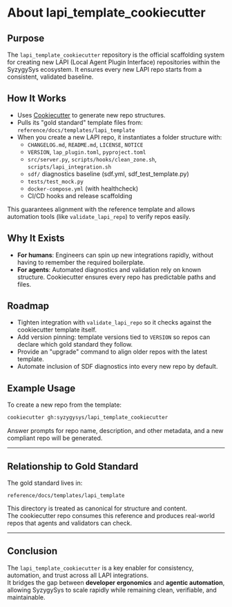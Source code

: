 # About lapi_template_cookiecutter

## Purpose
The `lapi_template_cookiecutter` repository is the official scaffolding system for creating new LAPI (Local Agent Plugin Interface) repositories within the SyzygySys ecosystem. It ensures every new LAPI repo starts from a consistent, validated baseline.

## How It Works
- Uses [Cookiecutter](https://cookiecutter.readthedocs.io/) to generate new repo structures.
- Pulls its "gold standard" template files from:  
  `reference/docs/templates/lapi_template`
- When you create a new LAPI repo, it instantiates a folder structure with:
  - `CHANGELOG.md`, `README.md`, `LICENSE`, `NOTICE`
  - `VERSION`, `lap_plugin.toml`, `pyproject.toml`
  - `src/server.py`, `scripts/hooks/clean_zone.sh`, `scripts/lapi_integration.sh`
  - `sdf/` diagnostics baseline (sdf.yml, sdf_test_template.py)
  - `tests/test_mock.py`
  - `docker-compose.yml` (with healthcheck)
  - CI/CD hooks and release scaffolding

This guarantees alignment with the reference template and allows automation tools (like `validate_lapi_repo`) to verify repos easily.

## Why It Exists
- **For humans**: Engineers can spin up new integrations rapidly, without having to remember the required boilerplate.
- **For agents**: Automated diagnostics and validation rely on known structure. Cookiecutter ensures every repo has predictable paths and files.

## Roadmap
- Tighten integration with `validate_lapi_repo` so it checks against the cookiecutter template itself.
- Add version pinning: template versions tied to `VERSION` so repos can declare which gold standard they follow.
- Provide an "upgrade" command to align older repos with the latest template.
- Automate inclusion of SDF diagnostics into every new repo by default.

## Example Usage
To create a new repo from the template:

```bash
cookiecutter gh:syzygysys/lapi_template_cookiecutter
```

Answer prompts for repo name, description, and other metadata, and a new compliant repo will be generated.

---

## Relationship to Gold Standard
The gold standard lives in:
```
reference/docs/templates/lapi_template
```
This directory is treated as canonical for structure and content.  
The cookiecutter repo consumes this reference and produces real-world repos that agents and validators can check.

---

## Conclusion
The `lapi_template_cookiecutter` is a key enabler for consistency, automation, and trust across all LAPI integrations.  
It bridges the gap between **developer ergonomics** and **agentic automation**, allowing SyzygySys to scale rapidly while remaining clean, verifiable, and maintainable.
